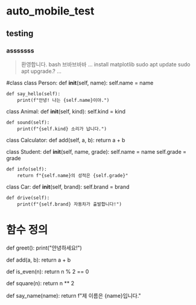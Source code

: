 # auto_mobile_test
## testing
### asssssss
>환영합니다.
bash
브바브바바
...
install matplotlib sudo apt update sudo apt upgrade.?
...

#class
class Person:
    def __init__(self, name):
        self.name = name

    def say_hello(self):
        print(f"안녕! 나는 {self.name}이야.")

class Animal:
    def __init__(self, kind):
        self.kind = kind

    def sound(self):
        print(f"{self.kind} 소리가 납니다.")

class Calculator:
    def add(self, a, b):
        return a + b

class Student:
    def __init__(self, name, grade):
        self.name = name
        self.grade = grade

    def info(self):
        return f"{self.name}의 성적은 {self.grade}"

class Car:
    def __init__(self, brand):
        self.brand = brand

    def drive(self):
        print(f"{self.brand} 자동차가 출발합니다!")

# 함수 정의
def greet():
    print("안녕하세요!")

def add(a, b):
    return a + b

def is_even(n):
    return n % 2 == 0

def square(n):
    return n ** 2

def say_name(name):
    return f"제 이름은 {name}입니다." 
